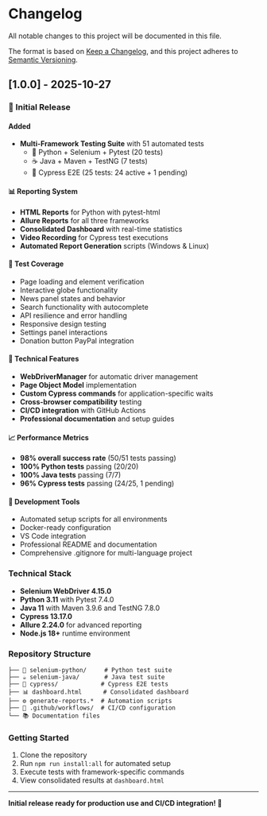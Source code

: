 # Changelog

All notable changes to this project will be documented in this file.

The format is based on [Keep a Changelog](https://keepachangelog.com/en/1.0.0/),
and this project adheres to [Semantic Versioning](https://semver.org/spec/v2.0.0.html).

## [1.0.0] - 2025-10-27

### 🎉 Initial Release

#### Added
- **Multi-Framework Testing Suite** with 51 automated tests
  - 🐍 Python + Selenium + Pytest (20 tests)
  - ☕ Java + Maven + TestNG (7 tests)  
  - 🌲 Cypress E2E (25 tests: 24 active + 1 pending)

#### 📊 Reporting System
- **HTML Reports** for Python with pytest-html
- **Allure Reports** for all three frameworks
- **Consolidated Dashboard** with real-time statistics
- **Video Recording** for Cypress test executions
- **Automated Report Generation** scripts (Windows & Linux)

#### 🧪 Test Coverage
- Page loading and element verification
- Interactive globe functionality
- News panel states and behavior
- Search functionality with autocomplete
- API resilience and error handling
- Responsive design testing
- Settings panel interactions
- Donation button PayPal integration

#### 🔧 Technical Features
- **WebDriverManager** for automatic driver management
- **Page Object Model** implementation
- **Custom Cypress commands** for application-specific waits
- **Cross-browser compatibility** testing
- **CI/CD integration** with GitHub Actions
- **Professional documentation** and setup guides

#### 📈 Performance Metrics
- **98% overall success rate** (50/51 tests passing)
- **100% Python tests** passing (20/20)
- **100% Java tests** passing (7/7)
- **96% Cypress tests** passing (24/25, 1 pending)

#### 🚀 Development Tools
- Automated setup scripts for all environments
- Docker-ready configuration
- VS Code integration
- Professional README and documentation
- Comprehensive .gitignore for multi-language project

### Technical Stack
- **Selenium WebDriver 4.15.0**
- **Python 3.11** with Pytest 7.4.0
- **Java 11** with Maven 3.9.6 and TestNG 7.8.0
- **Cypress 13.17.0**
- **Allure 2.24.0** for advanced reporting
- **Node.js 18+** runtime environment

### Repository Structure
```
├── 🐍 selenium-python/     # Python test suite
├── ☕ selenium-java/       # Java test suite  
├── 🌲 cypress/            # Cypress E2E tests
├── 📊 dashboard.html      # Consolidated dashboard
├── ⚙️ generate-reports.*  # Automation scripts
├── 🚀 .github/workflows/  # CI/CD configuration
└── 📚 Documentation files
```

### Getting Started
1. Clone the repository
2. Run `npm run install:all` for automated setup
3. Execute tests with framework-specific commands
4. View consolidated results at `dashboard.html`

---

**Initial release ready for production use and CI/CD integration! 🎊**